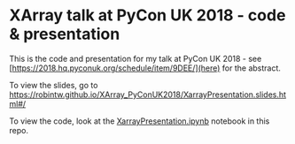 # XArray talk at PyCon UK 2018 - code & presentation

This is the code and presentation for my talk at PyCon UK 2018 - see [https://2018.hq.pyconuk.org/schedule/item/9DEE/](here) for the abstract.

To view the slides, go to https://robintw.github.io/XArray_PyConUK2018/XarrayPresentation.slides.html#/

To view the code, look at the [XarrayPresentation.ipynb](XarrayPresentation.ipynb) notebook in this repo.